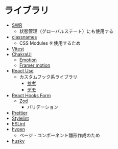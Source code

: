 # ライブラリ

- [SWR](https://swr.vercel.app/ja)
  - 状態管理（グローバルステート）にも使用する
- [classnames](https://www.npmjs.com/package/classnames)
  - CSS Modules を使用するため
- [Vitest](https://vitest.dev/)
- [ChakraUI](https://chakra-ui.com/)
  - [Emotion](https://emotion.sh/docs/introduction)
  - [Framer motion](https://www.framer.com/docs/introduction/)
- [React Use](https://github.com/streamich/react-use)
  - カスタムフック系ライブラリ
    - [参考](https://qiita.com/st_12/items/c4e4c1237e97c1b6a657)
    - [デモ](https://streamich.github.io/react-use/?path=/story/components-usekey--demo)
- [React Hooks Form](https://react-hook-form.com/)
  - [Zod](https://github.com/colinhacks/zod)
    - バリデーション
- [Prettier](https://prettier.io/)
- [Stylelint](https://stylelint.io/)
- [ESLint](https://eslint.org/)
- [hygen](https://www.hygen.io/)
  - ページ・コンポーネント雛形作成のため
- [husky](https://typicode.github.io/husky/#/)
